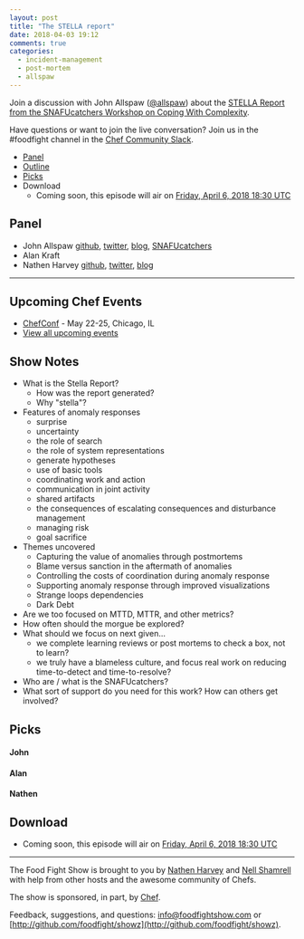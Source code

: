 ```yaml
---
layout: post
title: "The STELLA report"
date: 2018-04-03 19:12
comments: true
categories:
  - incident-management
  - post-mortem
  - allspaw
---
```


Join a discussion with John Allspaw ([@allspaw](https://twitter.com/allspaw)) about the [STELLA Report from the SNAFUcatchers Workshop on Coping With Complexity](http://stella.report/).

Have questions or want to join the live conversation?  Join us in the \#foodfight channel in the [Chef Community Slack](http://community-slack.chef.io/).

* [Panel](/2018/04/stella-report.html#panel)
* [Outline](/2018/04/stella-report.html#outline)
* [Picks](/2018/04/stella-report.html#picks)
* Download
  * Coming soon, this episode will air on [Friday, April 6, 2018 18:30 UTC](http://everytimezone.com/#2018-4-6,390,cn3)

Panel<a name="panel"></a>
-----

* John Allspaw [github](https://github.com/jallspaw), [twitter](https://twitter.com/allspaw), [blog](https://medium.com/@allspaw/), [SNAFUcatchers](https://www.snafucatchers.com/)
* Alan Kraft
* Nathen Harvey [github](http://github.com/nathenharvey), [twitter](http://twitter.com/nathenharvey), [blog](http://nathenharvey.com)

-------

## Upcoming Chef Events

* [ChefConf](https://chefconf.chef.io/) - May 22-25, Chicago, IL
* [View all upcoming events](https://events.chef.io/)

<!-- more -->

## Show Notes

* What is the Stella Report?
  * How was the report generated?
  * Why "stella"?
* Features of anomaly responses
  * surprise
  * uncertainty
  * the role of search
  * the role of system representations
  * generate hypotheses
  * use of basic tools
  * coordinating work and action
  * communication in joint activity
  * shared artifacts
  * the consequences of escalating consequences and disturbance management
  * managing risk
  * goal sacrifice
* Themes uncovered
  * Capturing the value of anomalies through postmortems
  * Blame versus sanction in the aftermath of anomalies
  * Controlling the costs of coordination during anomaly response
  * Supporting anomaly response through improved visualizations
  * Strange loops dependencies
  * Dark Debt
* Are we too focused on MTTD, MTTR, and other metrics?
* How often should the morgue be explored?
* What should we focus on next given...
  * we complete learning reviews or post mortems to check a box, not to learn?
  * we truly have a blameless culture, and focus real work on reducing time-to-detect and time-to-resolve?
* Who are / what is the SNAFUcatchers?
* What sort of support do you need for this work?  How can others get involved?


Picks<a name="picks"></a>
-----

#### John

#### Alan

#### Nathen


Download
--------

* Coming soon, this episode will air on [Friday, April 6, 2018 18:30 UTC](http://everytimezone.com/#2018-4-6,390,cn3)

<hr />

The Food Fight Show is brought to you by [Nathen Harvey](https://twitter.com/nathenharvey) and [Nell Shamrell](https://twitter.com/nellshamrell) with help from other hosts and the awesome community of Chefs.

The show is sponsored, in part, by [Chef](http://www.chef.io).

Feedback, suggestions, and questions:  [info@foodfightshow.com](mailto:info@foodfightshow.com) or  [http://github.com/foodfight/showz](http://github.com/foodfight/showz).

